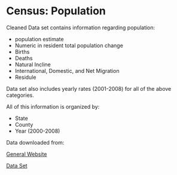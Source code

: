 Census: Population
=====================

Cleaned Data set contains information regarding population:

* population estimate
* Numeric in resident total population change
* Births
* Deaths
* Natural Incline
* International, Domestic, and Net Migration
* Residule

Data set also includes yearly rates (2001-2008) for all of the above categories. 

All of this information is organized by:
* State
* County
* Year (2000-2008)

Data downloaded from:

[General Website](http://www.census.gov/popest/datasets.html)

[Data Set](http://www.census.gov/popest/counties/files/CO-EST2008-ALLDATA.csv)